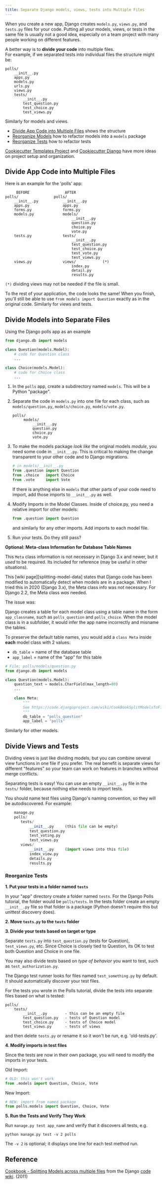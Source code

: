 ```yaml
---
title: Separate Django models, views, tests into Multiple Files
---
```


When you create a new app, Django creates `models.py`, `views.py`, and `tests.py` files for your code.
Putting all your models, views, or tests in the same file is usually 
not a good idea, especially on a team project with many people working 
on different features.

A better way is to **divide your code** into multiple files.  
For example, if we separated tests into individual files the
structure might be:
```listing
polls/
    __init__.py
    apps.py
    models.py
    urls.py
    views.py
    tests/
        __init__.py
        test_question.py
        test_choice.py
        test_views.py
```

Similarly for models and views.

- [Divide App Code into Multiple Files](#divide-app-code-into-multiple-files) shows the structure
- [Reorganize Models](#reorganize-models) how to refactor models into a `models` package
- [Reorganize Tests](#reorganize-tests) how to refactor tests

[Cookiecutter Templates Project](https://cookiecutter.io/templates)
and [Cookiecutter Django](https://github.com/cookiecutter/cookiecutter-django)
have more ideas on project setup and organization.


## Divide App Code into Multiple Files

Here is an example for the 'polls' app:

```
     BEFORE                AFTER
polls/                polls/
    __init__.py           __init__.py
    apps.py               apps.py
    forms.py              forms.py
    models.py             models/
                              __init__.py
                              question.py
                              choice.py
                              vote.py
    tests.py              tests/
                              __init__.py
                              test_question.py
                              test_choice.py
                              test_vote.py
                              test_views.py
    views.py              views/            (*) 
                              index.py
                              detail.py
                              results.py
```
`(*)` dividing views may not be needed if the file is small.

To the rest of your application, the code looks the same!
When you finish, you'll still be able to use `from models import Question` exactly as in the original code. Similarly for views and tests.


## Divide Models into Separate Files

Using the Django polls app as an example

```python
from django.db import models

class Question(models.Model):
    # code for Question class
    ... 

class Choice(models.Model):
    # code for Choice class
    ... 
```

1. In the `polls` app, create a subdirectory named `models`. This will be a Python "package".

2. Separate the code in `models.py` into one file for each class, such as `models/question.py`, `models/choice.py`, `models/vote.py`.
   ```
   polls/
        models/
            __init__.py
            question.py
            choice.py
            vote.py
   ```
3. To make the models package *look like* the original models *module*, you need some code in `__init__.py`.  This is critical to making the change transparent to your other code and to Django migrations.
   ```python
   # in models/__init__.py
   from .question import Question
   from .choice   import Choice
   from .vote     import Vote
   ```
   If there is anything else in `models` that other parts of your code need to import, add those imports to `__init__.py` as well.

4. Modify Imports in the Model Classes.
   Inside of choice.py, you need a relative import for other models:
   ```python
   from .question import Question
   ```
   and similarly for any other imports. Add imports to each model file.

5. Run your tests.  Do they still pass?


**Optional: Meta-class Information for Database Table Names**

This `Meta` class information is not necessary in Django 3.x and newer, but it *used* to be required. Its included for reference (may be useful in other situations).

This [wiki page][splitting-model-data] states that Django code has been modified to automatically detect when models are in a package.  When I tried this in 2020 (Django 3.x), the Meta class info was not necessary.  For Django 2.2, the Meta class *was* needed. 

The issue was:

Django creates a table for each model class using a table name in the form `app_classname`, such as `polls_question` and `polls_choice`.  When the model class is in a subfolder, it would infer the app name incorrectly and misname the tables.

To preserve the default table names,
you would add a `class Meta` inside **each** model class with 2 values: 

- `db_table` = name of the database table
- `app_label` = name of the "app" for this table

```python
# File: polls/models/question.py
from django.db import models

class Question(models.Model):
    question_text = models.CharField(max_length=80)
    ...
    
    class Meta:
        """
        See https://code.djangoproject.com/wiki/CookBookSplitModelsToFiles
        """
        db_table = "polls_question"
        app_label = "polls"
```

Similarly for other models.


## Divide Views and Tests

Dividing views is just like dividing models, but you can combine several view functions in one file if you prefer.  The real benefit is separate views for different "features" so your team can work on features in branches without merge conflicts.

Separating tests is easy!  You can use an empty `__init__.py` file in the `tests/` folder, because nothing else needs to import tests.

You should name test files using Django's naming convention, so they will be autodiscovered.  For example:

```python
    manage.py
    polls/
       tests/
           __init__.py     (this file can be empty)
           test_question.py
           test_voting.py
           test_views.py
       views/
           __init__.py     (import views into this file)
           index_view.py
           details.py
           results.py
```

### Reorganize Tests

**1. Put your tests in a folder named `tests`**

In your "app" directory create a folder named `tests`.
For the Django Polls tutorial, the folder would be `polls/tests`.
In the tests folder create an empty `__init__.py` file so that folder is a package (Python doesn't require this but unittest discovery does).

**2. Move `tests.py` to the `tests` folder**

**3. Divide your tests based on target or type**

Separate `tests.py` into `test_question.py` (tests for Question),
`test_views.py`, etc.
Since Choice is closely tied to Question, its OK to test both Question
and Choice in one file.

You may also divide tests based on *type of behavior* you want to test, such as `test_authorization.py`.

The Django test runner looks for files named `test_something.py` by default. It should automatically discover your test files.

For the tests you wrote in the Polls tutorial, divide the tests
into separate files based on what is tested:
```listing
polls/
    tests/
        __init__.py        - this can be an empty file
        test_question.py   - tests of Question model
        test_choice.py     - tests of Choice model
        test_views.py      - tests of views
```

and then delete `tests.py` or rename it so it won't be run, e.g. 'old-tests.py'.

**4. Modify imports in test files**

Since the tests are now in their own package, you will need
to modify the imports in your tests.

Old Import:
```python
# OLD: this won't work
from .models import Question, Choice, Vote
```
New Import:
```python
# NEW: import from named package
from polls.models import Question, Choice, Vote
```

**5. Run the Tests and Verify They Work**

Run `manage.py test app_name` and verify that it discovers all tests, e.g.
```
python manage.py test -v 2 polls
```
The `-v 2` is optional; it displays one line for each test method run.


## Reference

[Cookbook - Splitting Models across multiple files][splitting-data-models] from the Django [code wiki][django-code-wiki]. (2011)

[splitting-data-models]: https://code.djangoproject.com/wiki/CookBookSplitModelsToFiles

[django-code-wiki]: https://code.djangoproject.com/wiki/
